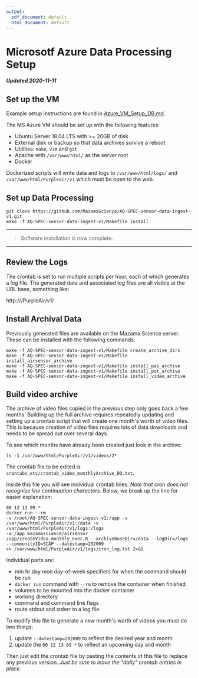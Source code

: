 ```yaml
---
output:
  pdf_document: default
  html_document: default
---
```

# Microsotf Azure Data Processing Setup

**_Updated 2020-11-11_**

## Set up the VM

Example setup instructions are found in [Azure_VM_Setup_DB.md](Azure_VM_Setup_DP.md).

The MS Azure VM should be set up with the following features:

* Ubuntu Server 18.04 LTS with >= 20GB of disk
* External disk or backup so that data archives survive a reboot
* Utilities: `make`, `vim` and `git`
* Apache with `/var/www/html/` as the server root
* Docker

Dockerized scripts will write data and logs to `/var/www/html/logs/` and
`/var/www/html/Purpleair/v1` which must be open to the web.

## Set up Data Processing

```
git clone https://github.com/MazamaScience/AQ-SPEC-sensor-data-ingest-v1.git
make -f AQ-SPEC-sensor-data-ingest-v1/Makefile install
```

----
> Software installation is now complete. 
----

## Review the Logs

The crontab is set to run multiple scripts per hour, each of which generates
a log file. The generated data and associated log files are all visible at the 
URL base, something like:

http://<ip-address>/PurpleAir/v1/

## Install Archival Data

Previously generated files are available on the Mazama Science server. These
can be installed with the following commands:

```
make -f AQ-SPEC-sensor-data-ingest-v1/Makefile create_archive_dirs
make -f AQ-SPEC-sensor-data-ingest-v1/Makefile install_airsensor_archive
make -f AQ-SPEC-sensor-data-ingest-v1/Makefile install_pas_archive
make -f AQ-SPEC-sensor-data-ingest-v1/Makefile install_pat_archive
make -f AQ-SPEC-sensor-data-ingest-v1/Makefile install_video_archive
```

## Build video archive

The archive of video files copied in the previous step only goes back a few 
months. Building up the full archive requires repeatedly updating and setting up
a crontab script that will create one month's worth of video files. This is
because creation of video files requires lots of data downloads and needs to be
spread out over several days.

To see which months have already been created just look in the archive:

```
ls -1 /var/www/html/PurpleAir/v1/videos/2*
```

The crontab file to be edited is `crontabs_etc/crontab_video_monthlyArchive_DO.txt`.

Inside this file you will see individual crontab lines. _Note that cron does not 
recognize line continuation characters._ Below, we break up the line for
easier explanation:

```
00 12 13 09 *    
docker run --rm 
-v /root/AQ-SPEC-sensor-data-ingest-v1:/app -v /var/www/html/PurpleAir/v1:/data -v /var/www/html/PurpleAir/v1/logs:/logs 
-w /app mazamascience/airsensor 
/app/createVideo_monthly_exec.R --archiveBaseDir=/data --logDir=/logs --communityID=SCAP --datestamp=202009 
>> /var/www/html/PurpleAir/v1/logs/cron_log.txt 2>&1 
```

Individual parts are:

* min hr day mon day-of-week specifiers for when the command should be run
* `docker run` command with `--rm` to remove the container when finished
* volumes to be mounted into the docker container
* working directory
* command and command line flags
* route stdout and stderr to a log file

To modify this file to generate a new month's worth of videos you must do two 
things:

1. update `--datestamp=202009` to reflect the desired year and month
2. update the `00 12 13 09 *` to reflect an upcoming day and month

Then just edit the crontab file by pasting the contents of this file to replace
any previous version. _Just be sure to leave the "daily" crontab entries in place._


